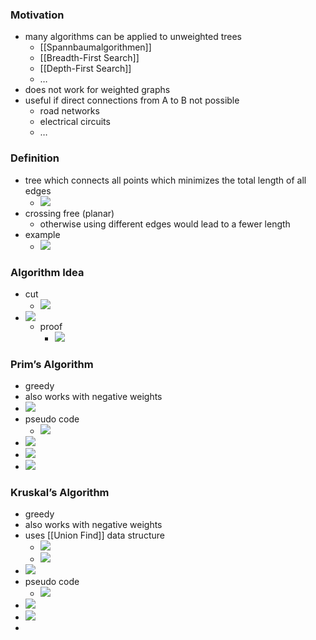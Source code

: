### Motivation
+ many algorithms can be applied to unweighted trees
	+ [[Spannbaumalgorithmen]]
	+ [[Breadth-First Search]]
	+ [[Depth-First Search]]
	+ …
+ does not work for weighted graphs
+ useful if direct connections from A to B not possible
	+ road networks
	+ electrical circuits
	+ …

### Definition
+ tree which connects all points which minimizes the total length of all edges
	+ ![](../../z_images/Pasted%20image%2020231002215908.png)
+ crossing free (planar)
	+ otherwise using different edges would lead to a fewer length
+ example
	+ ![](../../z_images/Pasted%20image%2020231002215945.png)

### Algorithm Idea
+ cut
	+ ![](../../z_images/Pasted%20image%2020231002220647.png)
+ ![](../../z_images/Pasted%20image%2020231002220800.png)
	+ proof
		+ ![](../../z_images/Pasted%20image%2020231002220952.png)

### Prim’s Algorithm
+ greedy
+ also works with negative weights
+ ![](../../z_images/Pasted%20image%2020231002221216.png)
+ pseudo code
	+ ![](../../z_images/Pasted%20image%2020231002221245.png)
+ ![](../../z_images/Pasted%20image%2020231002221621.png)
+ ![](../../z_images/Pasted%20image%2020231002221629.png)
+ ![](../../z_images/Pasted%20image%2020231002221854.png)

### Kruskal’s Algorithm
+ greedy
+ also works with negative weights
+ uses [[Union Find]] data structure
	+ ![](../../z_images/Pasted%20image%2020231002222057.png)
	+ ![](../../z_images/Pasted%20image%2020231002222251.png)
+ ![](../../z_images/Pasted%20image%2020231002221954.png)
+ pseudo code
	+ ![](../../z_images/Pasted%20image%2020231002222312.png)
+ ![](../../z_images/Pasted%20image%2020231002222545.png)
+ ![](../../z_images/Pasted%20image%2020231002222616.png)
+ 